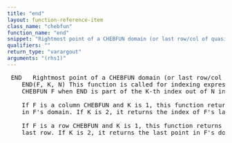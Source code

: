 ```yaml
---
title: "end"
layout: function-reference-item
class_name: "chebfun"
function_name: "end"
snippet: "Rightmost point of a CHEBFUN domain (or last row/col of quasimatrix)."
qualifiers: ""
return_type: "varargout"
arguments: "(rhs1)"
---
```


<pre class="help-text"> END   Rightmost point of a CHEBFUN domain (or last row/col of quasimatrix).
    END(F, K, N) This function is called for indexing expressions involving a
    CHEBFUN F when END is part of the K-th index out of N indices.
 
    If F is a column CHEBFUN and K is 1, this function returns the last point
    in F's domain. If K is 2, it returns the index of F's last column.
 
    If F is a row CHEBFUN and K is 1, this function returns the index of F's
    last row. If K is 2, it returns the last point in F's domain.
</pre>